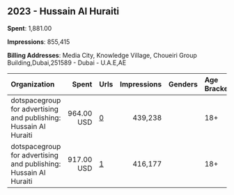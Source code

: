 ## 2023 - Hussain Al Huraiti 
**Spent**: 1,881.00

**Impressions**: 855,415

**Billing Addresses**: Media City, Knowledge Village, Choueiri Group Building,Dubai,251589 - Dubai - U.A.E,AE

|Organization|Spent|Urls|Impressions|Genders|Age Brackets|Country Codes|
|:---|---:|:---|---:|:---|:---|:---|
|dotspacegroup for advertising and publishing: Hussain Al Huraiti|964.00 USD|[0](https://www.snap.com/political-ads/asset/d60f4e3b38dcefb423a250332125dde1db33559ab217eb3fdc2e9da71620e583?mediaType=mp4)|439,238||18+|kuwait|
|dotspacegroup for advertising and publishing: Hussain Al Huraiti|917.00 USD|[1](https://www.snap.com/political-ads/asset/644eda07686586d80331f9c1ba93540cc799c0d374b72a4d49e030765f5be799?mediaType=mp4)|416,177||18+|kuwait|
